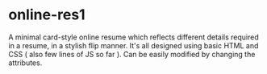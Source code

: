 # online-res1
A minimal card-style online resume which reflects different details required in a resume, in a stylish flip manner.
It's all designed using basic HTML and CSS ( also few lines of JS so far ).
Can be easily modified by changing the attributes.
